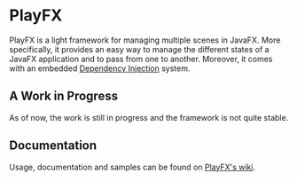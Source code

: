 # PlayFX
PlayFX is a light framework for managing multiple scenes in JavaFX. More specifically, it provides an easy way to manage the different states of a JavaFX application and to pass from one to another. Moreover, it comes with an embedded [Dependency Injection](https://en.wikipedia.org/wiki/Dependency_injection) system.

## A Work in Progress
As of now, the work is still in progress and the framework is not quite stable.

## Documentation

Usage, documentation and samples can be found on [PlayFX's wiki](https://github.com/KazeJiyu/PlayFX/wiki).
